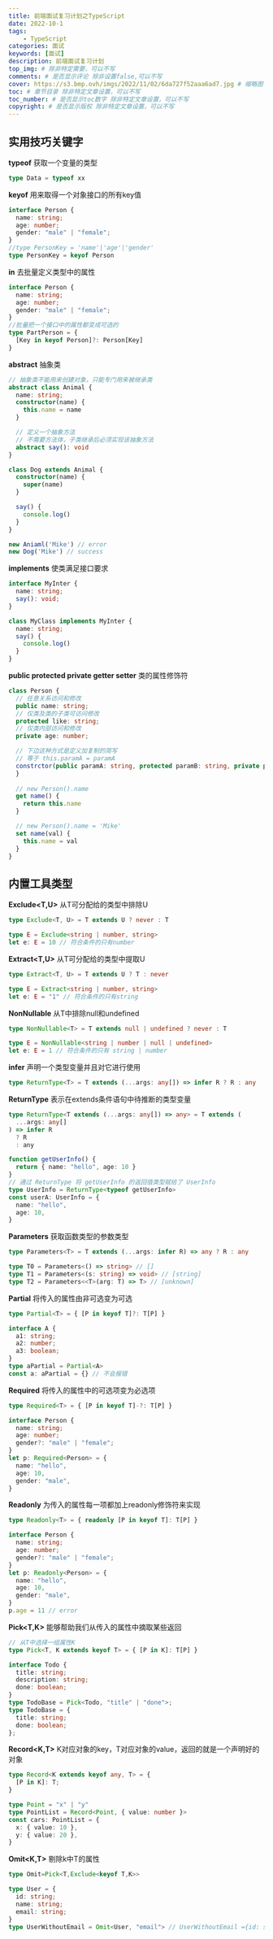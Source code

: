 ```yaml
---
title: 前端面试复习计划之TypeScript
date: 2022-10-1
tags: 
    - TypeScript
categories: 面试
keywords: [面试]
description: 前端面试复习计划
top_img: # 除非特定需要，可以不写
comments: # 是否显示评论 除非设置false,可以不写
cover: https://s3.bmp.ovh/imgs/2022/11/02/6da727f52aaa6ad7.jpg # 缩略图
toc: # 章节目录 除非特定文章设置，可以不写
toc_number: # 是否显示toc数字 除非特定文章设置，可以不写
copyright: # 是否显示版权 除非特定文章设置，可以不写
---
```



## 实用技巧关键字

**typeof** 获取一个变量的类型

```ts
type Data = typeof xx
```

**keyof** 用来取得一个对象接口的所有key值

```ts
interface Person {
  name: string;
  age: number;
  gender: "male" | "female";
}
//type PersonKey = 'name'|'age'|'gender'
type PersonKey = keyof Person
```

**in** 去批量定义类型中的属性

```ts
interface Person {
  name: string;
  age: number;
  gender: "male" | "female";
}
//批量把一个接口中的属性都变成可选的
type PartPerson = {
  [Key in keyof Person]?: Person[Key]
}
```

**abstract** 抽象类

```ts
// 抽象类不能用来创建对象，只能专门用来被继承类
abstract class Animal {
  name: string;
  constructor(name) {
    this.name = name
  }

  // 定义一个抽象方法
  // 不需要方法体，子类继承后必须实现该抽象方法
  abstract say(): void
}

class Dog extends Animal {
  constructor(name) {
    super(name)
  }

  say() {
    console.log()
  }
}

new Aniaml('Mike') // error
new Dog('Mike') // success
```

**implements** 使类满足接口要求

```ts
interface MyInter {
  name: string;
  say(): void;
}

class MyClass implements MyInter {
  name: string;
  say() {
    console.log()
  }
}
```

**public protected private getter setter** 类的属性修饰符

```ts
class Person {
  // 任意关系访问和修改
  public name: string;
  // 仅类及类的子类可访问修改
  protected like: string;
  // 仅类内部访问和修改
  private age: number;

  // 下边这种方式是定义加复制的简写
  // 等于 this.paramA = paramA
  constrctor(public paramA: string, protected paramB: string, private paramC: string) {
  }
  
  // new Person().name
  get name() {
    return this.name
  }

  // new Person().name = 'Mike'
  set name(val) {
    this.name = val
  }
}
```



## 内置工具类型

**Exclude<T,U>** 从T可分配给的类型中排除U

```ts
type Exclude<T, U> = T extends U ? never : T

type E = Exclude<string | number, string>
let e: E = 10 // 符合条件的只有number
```

**Extract<T,U>** 从T可分配给的类型中提取U

```ts
type Extract<T, U> = T extends U ? T : never

type E = Extract<string | number, string>
let e: E = "1" // 符合条件的只有string
```

**NonNullable<T>** 从T中排除null和undefined

```ts
type NonNullable<T> = T extends null | undefined ? never : T

type E = NonNullable<string | number | null | undefined>
let e: E = 1 // 符合条件的只有 string | number
```

**infer** 声明一个类型变量并且对它进行使用

```ts
type ReturnType<T> = T extends (...args: any[]) => infer R ? R : any
```

**ReturnType** 表示在extends条件语句中待推断的类型变量

```ts
type ReturnType<T extends (...args: any[]) => any> = T extends (
  ...args: any[]
) => infer R
  ? R
  : any

function getUserInfo() {
  return { name: "hello", age: 10 }
}
// 通过 ReturnType 将 getUserInfo 的返回值类型赋给了 UserInfo
type UserInfo = ReturnType<typeof getUserInfo>
const userA: UserInfo = {
  name: "hello",
  age: 10,
}
```

**Parameters** 获取函数类型的参数类型

```ts
type Parameters<T> = T extends (...args: infer R) => any ? R : any

type T0 = Parameters<() => string> // []
type T1 = Parameters<(s: string) => void> // [string]
type T2 = Parameters<<T>(arg: T) => T> // [unknown]
```

**Partial** 将传入的属性由非可选变为可选

```ts
type Partial<T> = { [P in keyof T]?: T[P] }

interface A {
  a1: string;
  a2: number;
  a3: boolean;
}
type aPartial = Partial<A>
const a: aPartial = {} // 不会报错
```

**Required** 将传入的属性中的可选项变为必选项

```ts
type Required<T> = { [P in keyof T]-?: T[P] }

interface Person {
  name: string;
  age: number;
  gender?: "male" | "female";
}
let p: Required<Person> = {
  name: "hello",
  age: 10,
  gender: "male",
}
```

**Readonly** 为传入的属性每一项都加上readonly修饰符来实现

```ts
type Readonly<T> = { readonly [P in keyof T]: T[P] }

interface Person {
  name: string;
  age: number;
  gender?: "male" | "female";
}
let p: Readonly<Person> = {
  name: "hello",
  age: 10,
  gender: "male",
}
p.age = 11 // error
```

**Pick<T,K>** 能够帮助我们从传入的属性中摘取某些返回

```ts
// 从T中选择一组属性K
type Pick<T, K extends keyof T> = { [P in K]: T[P] }

interface Todo {
  title: string;
  description: string;
  done: boolean;
}
type TodoBase = Pick<Todo, "title" | "done">;
type TodoBase = {
  title: string;
  done: boolean;
};
```

**Record<K,T>** K对应对象的key，T对应对象的value，返回的就是一个声明好的对象

```ts
type Record<K extends keyof any, T> = {
  [P in K]: T;
}

type Point = "x" | "y"
type PointList = Record<Point, { value: number }>
const cars: PointList = {
  x: { value: 10 },
  y: { value: 20 },
}
```

**Omit<K,T>** 剔除k中T的属性

```ts
type Omit=Pick<T,Exclude<keyof T,K>>

type User = {
  id: string;
  name: string;
  email: string;
}
type UserWithoutEmail = Omit<User, "email"> // UserWithoutEmail ={id: string;name: string;}

```
